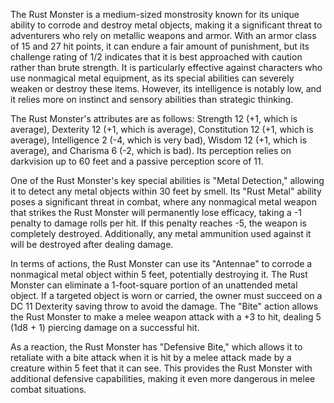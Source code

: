 The Rust Monster is a medium-sized monstrosity known for its unique ability to corrode and destroy metal objects, making it a significant threat to adventurers who rely on metallic weapons and armor. With an armor class of 15 and 27 hit points, it can endure a fair amount of punishment, but its challenge rating of 1/2 indicates that it is best approached with caution rather than brute strength. It is particularly effective against characters who use nonmagical metal equipment, as its special abilities can severely weaken or destroy these items. However, its intelligence is notably low, and it relies more on instinct and sensory abilities than strategic thinking. 

The Rust Monster's attributes are as follows: Strength 12 (+1, which is average), Dexterity 12 (+1, which is average), Constitution 12 (+1, which is average), Intelligence 2 (-4, which is very bad), Wisdom 12 (+1, which is average), and Charisma 6 (-2, which is bad). Its perception relies on darkvision up to 60 feet and a passive perception score of 11. 

One of the Rust Monster's key special abilities is "Metal Detection," allowing it to detect any metal objects within 30 feet by smell. Its "Rust Metal" ability poses a significant threat in combat, where any nonmagical metal weapon that strikes the Rust Monster will permanently lose efficacy, taking a -1 penalty to damage rolls per hit. If this penalty reaches -5, the weapon is completely destroyed. Additionally, any metal ammunition used against it will be destroyed after dealing damage. 

In terms of actions, the Rust Monster can use its "Antennae" to corrode a nonmagical metal object within 5 feet, potentially destroying it. The Rust Monster can eliminate a 1-foot-square portion of an unattended metal object. If a targeted object is worn or carried, the owner must succeed on a DC 11 Dexterity saving throw to avoid the damage. The "Bite" action allows the Rust Monster to make a melee weapon attack with a +3 to hit, dealing 5 (1d8 + 1) piercing damage on a successful hit. 

As a reaction, the Rust Monster has "Defensive Bite," which allows it to retaliate with a bite attack when it is hit by a melee attack made by a creature within 5 feet that it can see. This provides the Rust Monster with additional defensive capabilities, making it even more dangerous in melee combat situations.
